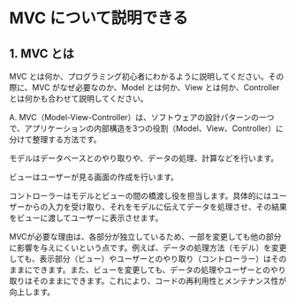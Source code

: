# MVC について説明できる

## 1. MVC とは

MVC とは何か、プログラミング初心者にわかるように説明してください。その際に、MVC がなぜ必要なのか、Model とは何か、View とは何か、Controller とは何かも合わせて説明してください。

A. MVC（Model-View-Controller）は、ソフトウェアの設計パターンの一つで、アプリケーションの内部構造を3つの役割（Model、View、Controller）に分けて整理する方法です。

モデルはデータベースとのやり取りや、データの処理、計算などを行います。

ビューはユーザーが見る画面の作成を行います。

コントローラーはモデルとビューの間の橋渡し役を担当します。具体的にはユーザーからの入力を受け取り、それをモデルに伝えてデータを処理させ、その結果をビューに渡してユーザーに表示させます。

MVCが必要な理由は、各部分が独立しているため、一部を変更しても他の部分に影響を与えにくいという点です。例えば、データの処理方法（モデル）を変更しても、表示部分（ビュー）やユーザーとのやり取り（コントローラー）はそのままにできます。また、ビューを変更しても、データの処理やユーザーとのやり取りはそのままにできます。これにより、コードの再利用性とメンテナンス性が向上します。